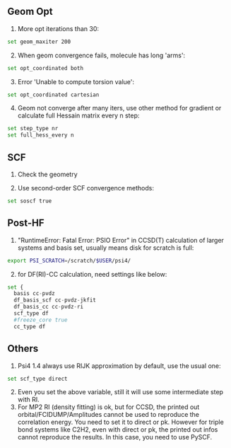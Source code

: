 ## Geom Opt
1. More opt iterations than 30:
```bash
set geom_maxiter 200
```
2. When geom convergence fails, molecule has long 'arms':
```bash
set opt_coordinated both
```
3. Error 'Unable to compute torsion value':
```bash
set opt_coordinated cartesian
```
4. Geom not converge after many iters, use other method for gradient or calculate full Hessain matrix every n step:
```python
set step_type nr
set full_hess_every n
```

## SCF
1. Check the geometry

2. Use second-order SCF convergence methods:
```python
set soscf true
```

## Post-HF
1. "RuntimeError: Fatal Error: PSIO Error" in CCSD(T) calculation of larger systems and basis set, usually means disk for scratch is full:
```bash
export PSI_SCRATCH=/scratch/$USER/psi4/
```
2. for DF(RI)-CC calculation, need settings like below:
```python
set {
  basis cc-pvdz
  df_basis_scf cc-pvdz-jkfit
  df_basis_cc cc-pvdz-ri
  scf_type df
  #freeze_core true
  cc_type df
```


## Others
1. Psi4 1.4 always use RIJK approximation by default, use the usual one:
```python
set scf_type direct
```
2. Even you set the above variable, still it will use some intermediate step with RI.
3. For MP2 RI (density fitting) is ok, but for CCSD, the printed out orbital/FCIDUMP/Amplitudes cannot be used to reproduce the correlation
energy. You need to set it to direct or pk. However for triple bond systems like C2H2, even with direct or pk, the printed out infos cannot 
reproduce the results. In this case, you need to use PySCF. 
